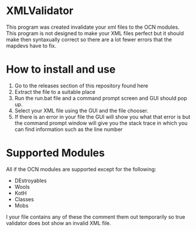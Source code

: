 XMLValidator
============

This program was created invalidate your xml files to the OCN modules. This program is not designed to make your XML files perfect but it should make then syntaxually correct so there are a lot fewer errors that the mapdevs have to fix. 

How to install and use
======================
1. Go to the releases section of this repository found here
2. Extract the file to a suitable place
3. Run the run.bat file and a command prompt screen and GUI should pop up.
4. Select your XML file using the GUI and the file chooser.
5. If there is an error in your file the GUI will show you what that error is but the command prompt window will give you the stack trace in which you can find information such as the line number

Supported Modules
=================

All if the OCN modules are supported except for the following:

- DEstroyables 
- Wools
- KotH
- Classes
- Mobs 

I your file contains any of these the comment them out temporarily so true validator does bot show an invalid XML file.

